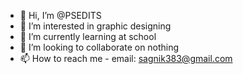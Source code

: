 - 👋 Hi, I’m @PSEDITS
- 👀 I’m interested in graphic designing
- 🌱 I’m currently learning at school
- 💞️ I’m looking to collaborate on nothing
- 📫 How to reach me - email: sagnik383@gmail.com

<!---
PSEDITS/PSEDITS is a ✨ special ✨ repository because its `README.md` (this file) appears on your GitHub profile.
You can click the Preview link to take a look at your changes.
--->
